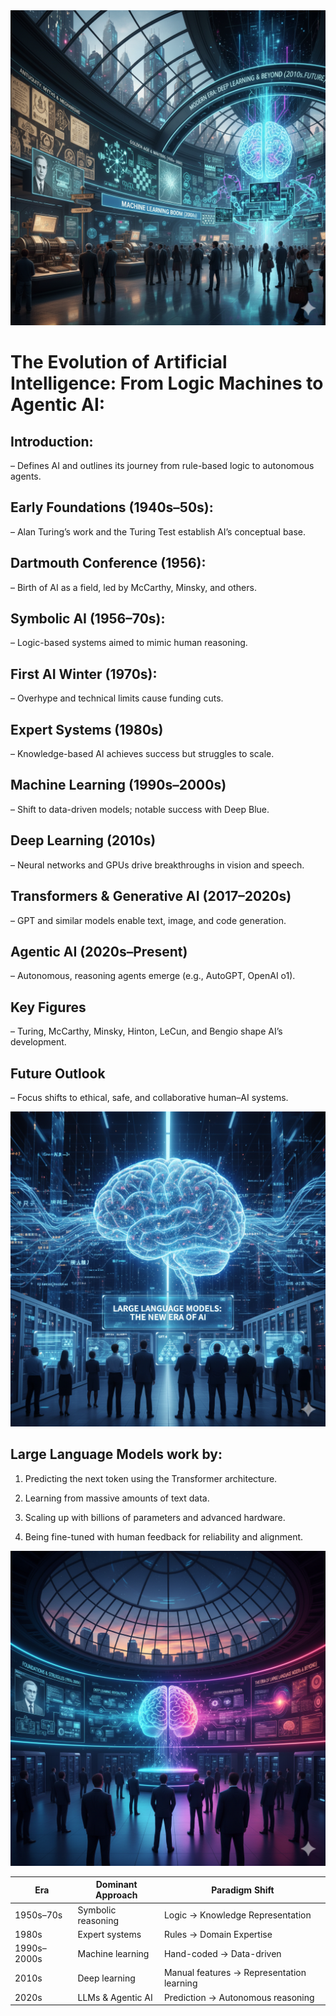 <img src="AI1.png" alt="" width="600">

# The Evolution of Artificial Intelligence: From Logic Machines to Agentic AI:

## Introduction:
– Defines AI and outlines its journey from rule-based logic to autonomous agents.

## Early Foundations (1940s–50s):
 – Alan Turing’s work and the Turing Test establish AI’s conceptual base.

## Dartmouth Conference (1956):
 – Birth of AI as a field, led by McCarthy, Minsky, and others.

## Symbolic AI (1956–70s):
 – Logic-based systems aimed to mimic human reasoning.

## First AI Winter (1970s):
 – Overhype and technical limits cause funding cuts.

## Expert Systems (1980s)
 – Knowledge-based AI achieves success but struggles to scale.

## Machine Learning (1990s–2000s)
 – Shift to data-driven models; notable success with Deep Blue.

## Deep Learning (2010s)
 – Neural networks and GPUs drive breakthroughs in vision and speech.

## Transformers & Generative AI (2017–2020s)
 – GPT and similar models enable text, image, and code generation.

## Agentic AI (2020s–Present)
 – Autonomous, reasoning agents emerge (e.g., AutoGPT, OpenAI o1).

## Key Figures
 – Turing, McCarthy, Minsky, Hinton, LeCun, and Bengio shape AI’s development.

## Future Outlook
 – Focus shifts to ethical, safe, and collaborative human–AI systems.

<img src="AI2.png" alt="" width="600">

## Large Language Models work by:

1. Predicting the next token using the Transformer architecture.

2. Learning from massive amounts of text data.

3. Scaling up with billions of parameters and advanced hardware.

4. Being fine-tuned with human feedback for reliability and alignment.

<img src="AI3.png" alt="" width="600">

| **Era**     | **Dominant Approach** | **Paradigm Shift**                        |
| ------------ | --------------------- | ----------------------------------------- |
| 1950s–70s   | Symbolic reasoning    | Logic → Knowledge Representation          |
| 1980s       | Expert systems        | Rules → Domain Expertise                  |
| 1990s–2000s | Machine learning      | Hand-coded → Data-driven                  |
| 2010s       | Deep learning         | Manual features → Representation learning |
| 2020s       | LLMs & Agentic AI     | Prediction → Autonomous reasoning         |
